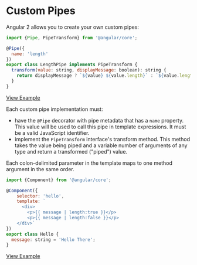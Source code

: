 # Custom Pipes #

Angular 2 allows you to create your own custom pipes:

```javascript
import {Pipe, PipeTransform} from '@angular/core';

@Pipe({
  name: 'length'
})
export class LengthPipe implements PipeTransform {
  transform(value: string, displayMessage: boolean): string {
    return displayMessage ? `${value} ${value.length}` : `${value.length}`
  }
}
```
[View Example](http://plnkr.co/edit/l5koabsVYdoIhHDe24pR?p=preview)

Each custom pipe implementation must:

* have the `@Pipe` decorator with pipe metadata that has a `name` property. This value will be used to
call this pipe in template expressions. It must be a valid JavaScript identifier.
* implement the `PipeTransform` interface's transform method. This method takes the value being piped
and a variable number of arguments of any type and return a transformed ("piped") value.

Each colon-delimited parameter in the template maps to one method argument in the same order.

```javascript
import {Component} from '@angular/core';

@Component({
	selector: 'hello',
	template: `
	  <div>
	    <p>{{ message | length:true }}</p>
	    <p>{{ message | length:false }}</p>
    </div>`
})
export class Hello {
  message: string = 'Hello There';
}
```
[View Example](http://plnkr.co/edit/l5koabsVYdoIhHDe24pR?p=preview)
